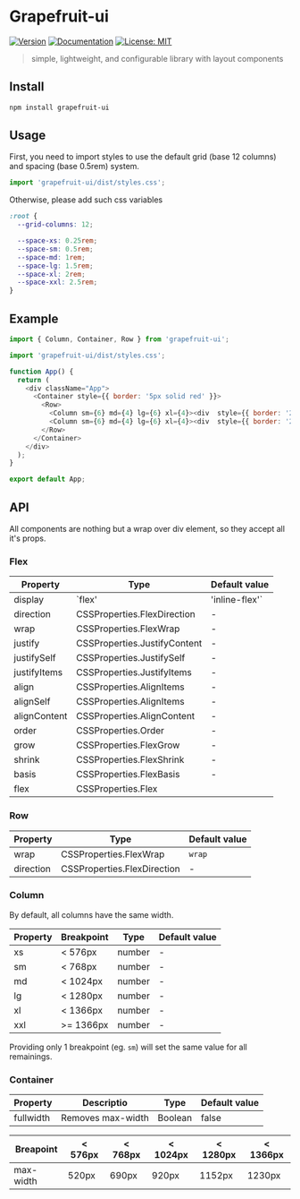 # Grapefruit-ui
[![Version](https://img.shields.io/npm/v/grapefruit-ui.svg)](https://www.npmjs.com/package/grapefruit-ui)
[![Documentation](https://img.shields.io/badge/documentation-yes-brightgreen.svg)](https://github.com/Nightlngale/grapefruit-ui#readme)
[![License: MIT](https://img.shields.io/badge/License-MIT-yellow.svg)](#)

> simple, lightweight, and configurable library with layout components


## Install

```sh
npm install grapefruit-ui
```


## Usage

First, you need to import styles to use the default grid (base 12 columns) and spacing (base 0.5rem) system.

```javascript
import 'grapefruit-ui/dist/styles.css';
```

Otherwise, please add such css variables

```css
:root {
  --grid-columns: 12;

  --space-xs: 0.25rem;
  --space-sm: 0.5rem;
  --space-md: 1rem;
  --space-lg: 1.5rem;
  --space-xl: 2rem;
  --space-xxl: 2.5rem;
}
```


## Example

```javascript
import { Column, Container, Row } from 'grapefruit-ui';

import 'grapefruit-ui/dist/styles.css';

function App() {
  return (
    <div className="App">
      <Container style={{ border: '5px solid red' }}>
        <Row>
          <Column sm={6} md={4} lg={6} xl={4}><div  style={{ border: '2px solid green', padding: 20 }}/></Column>
          <Column sm={6} md={4} lg={6} xl={4}><div  style={{ border: '2px solid green', padding: 20 }}/></Column>
        </Row>
      </Container>
    </div>
  );
}

export default App;
```


## API

All components are nothing but a wrap over div element, so they accept all it's props.

### Flex

| Property        | Type                         | Default value     |
| --------------- | ---------------------------- | ----------------- |
| display         | `flex' | 'inline-flex'`      | `flex`            |
| direction       | CSSProperties.FlexDirection  | -                 |
| wrap            | CSSProperties.FlexWrap       | -                 |
| justify         | CSSProperties.JustifyContent | -                 |
| justifySelf     | CSSProperties.JustifySelf    | -                 |
| justifyItems    | CSSProperties.JustifyItems   | -                 |
| align           | CSSProperties.AlignItems     | -                 |
| alignSelf       | CSSProperties.AlignItems     | -                 |
| alignContent    | CSSProperties.AlignContent   | -                 |
| order           | CSSProperties.Order          | -                 |
| grow            | CSSProperties.FlexGrow       | -                 |
| shrink          | CSSProperties.FlexShrink     | -                 |
| basis           | CSSProperties.FlexBasis      | -                 |
| flex            | CSSProperties.Flex           |

### Row

| Property        | Type                        | Default value     |
| --------------- | --------------------------- | ----------------- |
| wrap            | CSSProperties.FlexWrap      | `wrap`            |
| direction       | CSSProperties.FlexDirection | -                 |

### Column

By default, all columns have the same width.

| Property        | Breakpoint      | Type              | Default value
| --------------- | --------------- | ----------------- | -----------------
| xs              | < 576px         | number            | -
| sm              | < 768px         | number            | -
| md              | < 1024px        | number            | -
| lg              | < 1280px        | number            | -
| xl              | < 1366px        | number            | -
| xxl             | >= 1366px       | number            | -

Providing only 1 breakpoint (eg. `sm`) will set the same value for all remainings.

### Container

| Property        | Descriptio         | Type              | Default value
| --------------- | ------------------ | ----------------- | -----------------
| fullwidth       | Removes max-width  | Boolean           | false

| Breapoint       | < 576px         | < 768px         | < 1024px        | < 1280px        |  < 1366px       |
| --------------- | --------------- | --------------- | --------------- | --------------- | --------------- |
| max-width       | 520px           | 690px           | 920px           | 1152px          | 1230px          |
